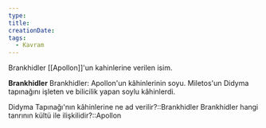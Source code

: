 ```yaml
---
type:
title:
creationDate:
tags:
  - Kavram
---
```

Brankhidler [[Apollon]]'un kahinlerine verilen isim.

**Brankhidler** Brankhidler: Apollon'un kâhinlerinin soyu. Miletos'un Didyma tapınağını işleten ve bilicilik yapan soylu kâhinlerdi.

Didyma Tapınağı'nın kâhinlerine ne ad verilir?::Brankhidler
Brankhidler hangi tanrının kültü ile ilişkilidir?::Apollon